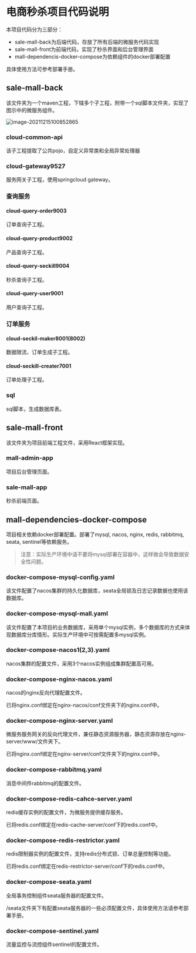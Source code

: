 # 电商秒杀项目代码说明

本项目代码分为三部分：

- sale-mall-back为后端代码，存放了所有后端的微服务代码实现
- sale-mall-front为前端代码，实现了秒杀界面和后台管理界面
- mall-dependencis-docker-compose为依赖组件的docker部署配置

具体使用方法可参考部署手册。

## sale-mall-back

该文件夹为一个maven工程，下辖多个子工程，附带一个sql脚本文件夹，实现了图示中的微服务组件。

![image-20211215100852865](代码说明.assets/image-20211215100852865.png)

### cloud-common-api

该子工程提取了公共pojo，自定义异常类和全局异常处理器

### cloud-gateway9527

服务网关子工程，使用springcloud gateway。

### 查询服务

#### cloud-query-order9003

订单查询子工程。

#### cloud-query-product9002

产品查询子工程。

#### cloud-query-seckill9004

秒杀查询子工程。

#### cloud-query-user9001

用户查询子工程。

### 订单服务

#### cloud-seckil-maker8001(8002)

数据限流、订单生成子工程。

#### cloud-seckill-creater7001

订单处理子工程。

### sql

sql脚本，生成数据库表。

## sale-mall-front

该文件夹为项目前端工程文件，采用React框架实现。

### mall-admin-app

项目后台管理页面。

### sale-mall-app

秒杀前端页面。

## mall-dependencies-docker-compose

项目相关依赖docker部署配置。部署了mysql, nacos, nginx, redis, rabbitmq, seata, sentinel等依赖服务。

> 注意：实际生产环境中请不要将mysql部署在容器中，这样做会导致数据安全性问题。

### docker-compose-mysql-config.yaml

该文件配置了nacos集群的持久化数据库，seata全局锁及日志记录数据也使用该数据库。

### docker-compose-mysql-mall.yaml

该文件配置了本项目的业务数据库，采用单个mysql实例，多个数据库的方式来体现数据库分库情形。实际生产环境中可按需配置多mysql实例。

### docker-compose-nacos1(2,3).yaml

nacos集群的配置文件，采用3个nacos实例组成集群配置高可用。

### docker-compose-nginx-nacos.yaml

nacos的nginx反向代理配置文件。

已将nginx.conf绑定在nginx-nacos/conf文件夹下的nginx.conf中。

### docker-compose-nginx-server.yaml

微服务服务网关的反向代理文件，兼任静态资源服务器，静态资源存放在nginx-server/www/文件夹下。

已将nginx.conf绑定在nginx-server/conf文件夹下的nginx.conf中。

### docker-compose-rabbitmq.yaml

消息中间件rabbitmq的配置文件。

### docker-compose-redis-cahce-server.yaml

redis缓存实例的配置文件，为微服务提供缓存服务。

已将redis.conf绑定在redis-cache-server/conf下的redis.conf中。

### docker-compose-redis-restrictor.yaml

redis限制器实例的配置文件，支持redis分布式锁、订单总量控制等功能。

已将redis.conf绑定在redis-restrictor-server/conf下的redis.conf中。

### docker-compose-seata.yaml

全局事务控制组件seata服务器的配置文件。

/seata文件夹下有配置seata服务器的一些必须配置文件，具体使用方法请参考部署手册。

### docker-compose-sentinel.yaml

流量监控与流控组件sentinel的配置文件。